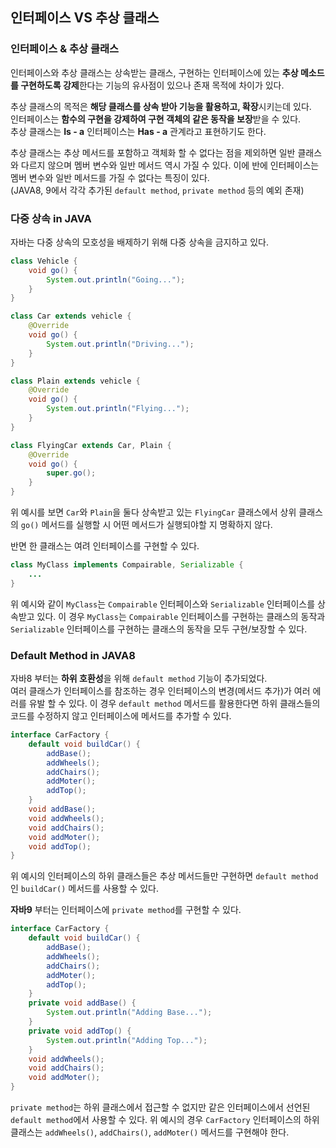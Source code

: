 ## 인터페이스 VS 추상 클래스
### 인터페이스 & 추상 클래스
인터페이스와 추상 클래스는 상속받는 클래스, 구현하는 인터페이스에 있는 **추상 메소드를 구현하도록 강제**한다는 기능의 유사점이 있으나 존재 목적에 차이가 있다.

추상 클래스의 목적은 **해당 클래스를 상속 받아 기능을 활용하고, 확장**시키는데 있다.  
인터페이스는 **함수의 구현을 강제하여 구현 객체의 같은 동작을 보장**받을 수 있다.  
추상 클래스는 **Is - a** 인터페이스는 **Has - a** 관계라고 표현하기도 한다.

추상 클래스는 추상 메서드를 포함하고 객체화 할 수 없다는 점을 제외하면 일반 클래스와 다르지 않으며 멤버 변수와 일반 메서드 역시 가질 수 있다. 이에 반에 인터페이스는 멤버 변수와 일반 메서드를 가질 수 없다는 특징이 있다.  
(JAVA8, 9에서 각각 추가된 ```default method```, ```private method``` 등의 예외 존재)

### 다중 상속 in JAVA
자바는 다중 상속의 모호성을 배제하기 위해 다중 상속을 금지하고 있다.

```java
class Vehicle {
    void go() {
        System.out.println("Going...");
    }
}

class Car extends vehicle {
    @Override
    void go() {
        System.out.println("Driving...");
    }
}

class Plain extends vehicle {
    @Override
    void go() {
        System.out.println("Flying...");
    }
}

class FlyingCar extends Car, Plain {
    @Override
    void go() {
        super.go();
    }
}
```
위 예시를 보면 ```Car```와 ```Plain```을 둘다 상속받고 있는 ```FlyingCar``` 클래스에서 상위 클래스의 ```go()``` 메서드를 실행할 시 어떤 메서드가 실행되야할 지 명확하지 않다.

반면 한 클래스는 여려 인터페이스를 구현할 수 있다.
```java
class MyClass implements Compairable, Serializable {
    ...
}
```
위 예시와 같이 ```MyClass```는 ```Compairable``` 인터페이스와 ```Serializable``` 인터페이스를 상속받고 있다. 이 경우 ```MyClass```는 ```Compairable``` 인터페이스를 구현하는 클래스의 동작과 ```Serializable``` 인터페이스를 구현하는 클래스의 동작을 모두 구현/보장할 수 있다.

### Default Method in JAVA8
자바8 부터는 **하위 호환성**을 위해 ```default method``` 기능이 추가되었다.  
여러 클래스가 인터페이스를 참조하는 경우 인터페이스의 변경(메서드 추가)가 여러 에러를 유발 할 수 있다. 이 경우 ```default method``` 메서드를 활용한다면 하위 클래스들의 코드를 수정하지 않고 인터페이스에 메서드를 추가할 수 있다.

```java
interface CarFactory {
    default void buildCar() {
        addBase();
        addWheels();
        addChairs();
        addMoter();
        addTop();
    }
    void addBase();
    void addWheels();
    void addChairs();
    void addMoter();
    void addTop();
}
```
위 예시의 인터페이스의 하위 클래스들은 추상 메서드들만 구현하면 ```default method```인 ```buildCar()``` 메서드를 사용할 수 있다. 

**자바9** 부터는 인터페이스에 ```private method```를 구현할 수 있다.
```java
interface CarFactory {
    default void buildCar() {
        addBase();
        addWheels();
        addChairs();
        addMoter();
        addTop();
    }
    private void addBase() {
        System.out.println("Adding Base...");
    }
    private void addTop() {
        System.out.println("Adding Top...");
    }
    void addWheels();
    void addChairs();
    void addMoter();
}
```
```private method```는 하위 클래스에서 접근할 수 없지만 같은 인터페이스에서 선언된 ```default method```에서 사용할 수 있다. 위 예시의 경우 ```CarFactory``` 인터페이스의 하위 클래스는 ```addWheels()```, ```addChairs()```, ```addMoter()``` 메서드를 구현해야 한다.